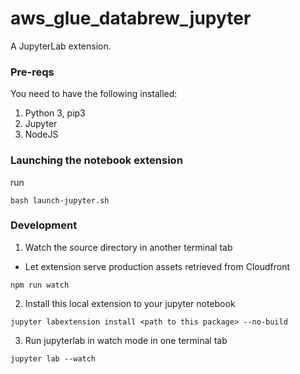 # aws_glue_databrew_jupyter

A JupyterLab extension.

### Pre-reqs

You need to have the following installed:

1. Python 3, pip3
2. Jupyter
3. NodeJS

### Launching the notebook extension

run

```
bash launch-jupyter.sh
```

### Development

1. Watch the source directory in another terminal tab
* Let extension serve production assets retrieved from Cloudfront 
```
npm run watch
```

2. Install this local extension to your jupyter notebook
```
jupyter labextension install <path to this package> --no-build
```

3. Run jupyterlab in watch mode in one terminal tab
```
jupyter lab --watch
```

